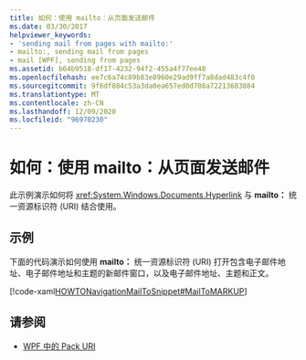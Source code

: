 ```yaml
---
title: 如何：使用 mailto：从页面发送邮件
ms.date: 03/30/2017
helpviewer_keywords:
- 'sending mail from pages with mailto:'
- mailto:, sending mail from pages
- mail [WPF], sending from pages
ms.assetid: b64b9518-df17-4232-94f2-455a4f77ee48
ms.openlocfilehash: ee7c6a74c89b83e8960e29ad9ff7a8dad483c4f0
ms.sourcegitcommit: 9f6df084c53a3da0ea657ed0d708a72213683084
ms.translationtype: MT
ms.contentlocale: zh-CN
ms.lasthandoff: 12/09/2020
ms.locfileid: "96970230"
---
```

# <a name="how-to-use-mailto-to-send-mail-from-a-page"></a>如何：使用 mailto：从页面发送邮件
此示例演示如何将 <xref:System.Windows.Documents.Hyperlink> 与 **mailto：** 统一资源标识符 (URI) 结合使用。  
  
## <a name="example"></a>示例  
 下面的代码演示如何使用 **mailto：** 统一资源标识符 (URI) 打开包含电子邮件地址、电子邮件地址和主题的新邮件窗口，以及电子邮件地址、主题和正文。  
  
 [!code-xaml[HOWTONavigationMailToSnippet#MailToMARKUP](~/samples/snippets/csharp/VS_Snippets_Wpf/HOWTONavigationMailToSnippet/CS/HomePage.xaml#mailtomarkup)]  
  
## <a name="see-also"></a>请参阅

- [WPF 中的 Pack URI](pack-uris-in-wpf.md)
